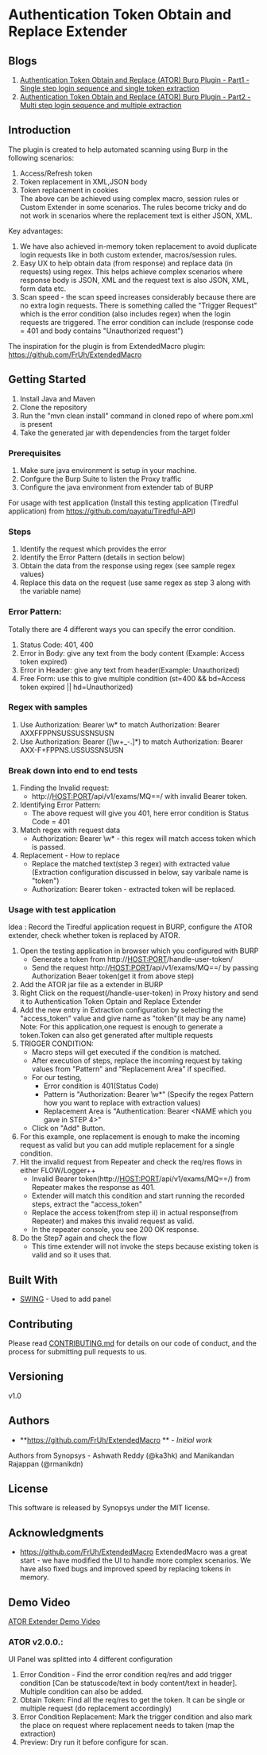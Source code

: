 # Authentication Token Obtain and Replace Extender
## Blogs

1. [Authentication Token Obtain and Replace (ATOR) Burp Plugin - Part1 - Single step login sequence and single token extraction](https://medium.com/@kashwathkumar/authentication-token-obtain-and-replace-ator-burp-plugin-fast-and-reliable-plugin-to-handle-b19e3621c6a7 "ATOR Part 1")
2. [Authentication Token Obtain and Replace (ATOR) Burp Plugin - Part2 - Multi step login sequence and multiple extraction](https://medium.com/@kashwathkumar/authentication-token-obtain-and-replace-ator-burp-plugin-fast-and-reliable-plugin-to-handle-1d9a0b3054e "ATOR Part 2")

## Introduction
The plugin is created to help automated scanning using Burp in the following scenarios:
1. Access/Refresh token
2. Token replacement in XML,JSON body
3. Token replacement in cookies  
The above can be achieved using complex macro, session rules or Custom Extender in some scenarios. The rules become tricky and do not work in scenarios where the replacement text is either JSON, XML. 

Key advantages:
1. We have also achieved in-memory token replacement to avoid duplicate login requests like in  both custom extender, macros/session rules. 
2. Easy UX to help obtain data (from response) and replace data (in requests) using regex. This helps achieve complex scenarios where response body is JSON, XML and the request text is also JSON, XML, form data etc.
3. Scan speed - the scan speed increases considerably because there are no extra login requests. There is something called the "Trigger Request" which is the error condition (also includes regex) when the login requests are triggered. The error condition can include (response code = 401 and body contains "Unauthorized request")

The inspiration for the plugin is from ExtendedMacro plugin: https://github.com/FrUh/ExtendedMacro

## Getting Started
 
1. Install Java and Maven 
2. Clone the repository
3. Run the "mvn clean install" command in cloned repo of where pom.xml is present
4. Take the generated jar with dependencies from the target folder

### Prerequisites
 
1. Make sure java environment is setup in your machine.
2. Confgure the Burp Suite to listen the Proxy traffic
3. Configure the java environment from extender tab of BURP

For usage with test application (Install this testing application (Tiredful application) from https://github.com/payatu/Tiredful-API)


### Steps 

1. Identify the request which provides the error 
2. Identify the Error Pattern (details in section below)
3. Obtain the data from the response using regex (see sample regex values)
4. Replace this data on the request (use same regex as step 3 along with the variable name)


 
### Error Pattern:

Totally there are 4 different ways you can specify the error condition.
1. Status Code: 401, 400
2. Error in Body: give any text from the body content (Example: Access token expired)
3. Error in Header: give any text from header(Example: Unauthorized)
4. Free Form: use this to give multiple condition (st=400 && bd=Access token expired || hd=Unauthorized)
 
### Regex with samples

1. Use Authorization: Bearer \w* to match Authorization: Bearer AXXFFPPNSUSSUSSNSUSN
2. Use Authorization: Bearer ([\w\+\_\-\.]*) to match Authorization: Bearer AXX-F+FPPNS.USSUSSNSUSN

 
### Break down into end to end tests

1. Finding the Invalid request:
    - http://<HOST:PORT>/api/v1/exams/MQ==/ with invalid Bearer token.
2. Identifying Error Pattern:
    - The above request will give you 401, here error condition is Status Code = 401
3. Match regex with request data
    - Authorization: Bearer \w* - this regex will match access token which is passed.
4. Replacement - How to replace 
    - Replace the matched text(step 3 regex) with extracted value (Extraction configuration discussed in below, say varibale name is "token")
    - Authorization: Bearer token -  extracted token will be replaced.

### Usage with test application 

Idea : Record the Tiredful application request in BURP, configure the ATOR extender, check whether token is replaced by ATOR.
1. Open the testing application in browser which you configured with BURP
    - Generate a token from http://<HOST:PORT>/handle-user-token/
    - Send the request http://<HOST:PORT>/api/v1/exams/MQ==/ by passing Authorization Beaer token(get it from above step)
2. Add the ATOR jar file as a extender in BURP
3. Right Click on the request(/handle-user-token) in Proxy history and send it to Authentication Token Optain and Replace Extender
4. Add the new entry in Extraction configuration by selecting the "access_token" value and give name as "token"(it may be any name)
    Note: For this application,one request is enough to generate a token.Token can also get generated after multiple requests
5. TRIGGER CONDITION: 
    - Macro steps will get executed if the condition is matched.
    - After execution of steps, replace the incoming request by taking values from "Pattern" and "Replacement Area" if specified.
    - For our testing, 
        - Error condition is 401(Status Code) 
        - Pattern is "Authorization: Bearer \w*" (Specify the regex Pattern how you want to replace with extraction values)
        - Replacement Area is "Authentication: Bearer <NAME which you gave in STEP 4>"
    - Click on "Add" Button.
6. For this example, one replacement is enough to make the incoming request as valid but you can add mutiple replacement for a single condition.
7. Hit the invalid request from Repeater and check the req/res flows in either FLOW/Logger++
    - Invalid Bearer token(http://<HOST:PORT>/api/v1/exams/MQ==/) from Repeater makes the response as 401.
    - Extender will match this condition and start running the recorded steps, extract the "access_token"
    - Replace the access token(from step ii) in actual response(from Repeater) and makes this invalid request as valid.
    - In the repeater console,  you see 200 OK response.
8. Do the Step7 again and check the flow
    - This time extender will not invoke the steps because existing token is valid and so it uses that.

 
## Built With
 
* [SWING](https://javadoc.scijava.org/Java7/javax/swing/package-summary.html) - Used to add panel
 
## Contributing
 
Please read [CONTRIBUTING.md](https://gist.github.com/PurpleBooth/b24679402957c63ec426) for details on our code of conduct, and the process for submitting pull requests to us.
 
## Versioning
v1.0 
 
## Authors
 
* **https://github.com/FrUh/ExtendedMacro ** - *Initial work*

Authors from Synopsys - Ashwath Reddy (@ka3hk) and Manikandan Rajappan (@rmanikdn)


## License
 
This software is released by Synopsys under the MIT license.
 
## Acknowledgments
 
* https://github.com/FrUh/ExtendedMacro
ExtendedMacro was a great start - we have modified the UI to handle more complex scenarios. We have also fixed bugs and improved speed by replacing tokens in memory.

## Demo Video

[ATOR Extender Demo Video](https://youtu.be/h1p2rvooTL0 "Demo Video")

### ATOR v2.0.0.:

UI Panel was splitted into 4 different configuration
1. Error Condition - Find the error condition req/res and add trigger condition [Can be statuscode/text in body content/text in header]. Multiple condition can also be added.
2. Obtain Token: Find all the req/res to get the token. It can be single or multiple request (do replacement accordingly)
3. Error Condition Replacement: Mark the trigger condition and also mark the place on request where replacement needs to taken (map the extraction)
4. Preview: Dry run it before configure for scan.

  

